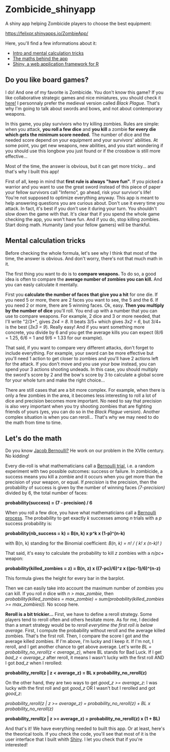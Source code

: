 # Zombicide_shinyapp
A shiny app helping Zombicide players to choose the best equipment:

https://felixpr.shinyapps.io/ZombieApp/

Here, you'll find a few informations about it:
 - [Intro and mental calculation tricks](https://github.com/FelixPr/Zombicide_shinyapp#do-you-like-board-games)
 - [The maths behind the app](https://github.com/FelixPr/Zombicide_shinyapp#lets-do-the-math)
 - [Shiny, a web application framework for R](https://shiny.rstudio.com/)

## Do you like board games?
I do! And one of my favorite is Zombicide. You don't know this game? If you like collaborative strategic games and nice miniatures, you should check it [here!](https://zombicide.com/en/ "zombicide.com") I personnaly prefer the medieval version called *Black Plague*. That's why I'm going to talk about swords and bows, and not about contemporary weapons. 

In this game, you play survivors who try killing zombies. Rules are simple: when you attack, **you roll a few dice** and **you kill** a zombie **for every die which gets the minimum score needed.** The number of dice and the needed score depend on your equipment and your survivors' abilities. At some point, you get new weapons, new abilities, and you start wondering if you should use this longbow you just found or if the crossbow is still more effective...

Most of the time, the answer is obvious, but it can get more tricky... and that's why I built this app!

First of all, keep in mind that **first rule is always __"have fun"__**. If you picked a warrior and you want to use the great sword instead of this piece of paper your fellow survivors call "Inferno", go ahead, risk your survivor's life! You're not supposed to optimize everything anyway. This app is meant to help answering questions you are curious about. Don't use it every time you attack.
In fact, it's best if you don't use it during your turn. You shouldn't slow down the game with that. It's clear that if you spend the whole game checking the app, you won't have fun. And if you do, stop killing zombies. Start doing math. Humanity (and your fellow gamers) will be thankful.

## Mental calculation tricks
Before checking the whole formula, let's see why I think that most of the time, the answer is obvious. And don't worry, there's not that much math in it.

The first thing you want to do is to **compare weapons.** To do so, a good idea is often to compare the **average number of zombies you can kill.** And you can easly calculate it mentally.

First you **calculate the number of faces that give you a hit** for one die. If you need 5 or more, there are 2 faces you want to see, the 5 and the 6. If you need 2 or more, there are 5 winning faces. Ok, easy. **Then you multiply by the number of dice** you'll roll. You end up with a number that you can use to compare weapons.
For example, 2 dice and 3 or more needed, that I'll write "2/3+", gives *2x4 = _8_*. It beats 3/5+ which gives *3x2 = _6_*, but 3/4+ is the best (*3x3 = 9*). Really easy!
And if you want something more concrete, you divide by 6 and you get the average kills you can expect (8/6 = 1.25, 6/6 = 1 and 9/6 = 1.33 for our example).

That said, if you want to compare very different attacks, don't forget to include everything. For example, your sword can be more effective but you'll need 1 action to get closer to zombies and you'll have 2 actions left for the attack. If you don't move and you use your bow instead, you can spend your 3 actions shooting undeads. In this case, you should multiply the sword's score by 2 and the bow's score by 3 to calculate a global score for your whole turn and make the right choice...

There are still cases that are a bit more complex. For example, when there is only a few zombies in the area, it becomes less interesting to roll a lot of dice and precision becomes more important. No need to say that precision is also very important when you try shooting zombies that are fighting  friends of yours (yes, you can do so in the *Black Plague* version). Another complex situation is when you can reroll... That's why we may need to do the math from time to time.

## Let's do the math
Do you know [Jacob Bernoulli?](https://en.wikipedia.org/wiki/Jacob_Bernoulli "Check on Wikipedia") He work on our problem in the XVIIe century. No kidding!

Every die-roll is what mathematicians call a [Bernoulli trial](https://en.wikipedia.org/wiki/Bernoulli_trial "Check on Wikipedia"), i.e. a random experiment with two possible outcomes: success or failure. In zombicide, a success means you kill a zombie and it occurs when you get more than the precision of your weapon, or equal. If *precision* is the precision, then the probability of success is given by the number of winning faces *(7-precision)* divided by 6, the total number of faces:

   **probability(success) = (7 - precision) / 6**
   

When you roll a few dice, you have what mathematicians call a [Bernoulli process](https://en.wikipedia.org/wiki/Bernoulli_process "Check on Wikipedia"). The probability to get exactly *k* successes among *n* trials with a *p* success probability is:

   **probability(nb_success = k) = B(n, k) x p^k x (1-p)^(n-k)**
   
   with B(n, k) standing for the Binomial coefficient: *B(n, k) = n! / ( k! x (n-k)! )*
   
 
 That said, it's easy to calculate the probability to kill *z* zombies with a *n/pc+* weapon:
 
   **probability(killed_zombies = z) = B(n, z) x ((7-pc)/6)^z x ((pc-1)/6)^(n-z)**
   
   
This formula gives the height for every bar in the barplot.

Then we can easily take into account the maximum number of zombies you can kill. If you roll *n* dice with *n > max_zombie*, then *probability(killed_zombies = max_zombie) = sum(probability(killed_zombies >= max_zombies)).* No scoop here.

**Reroll is a bit trickier...** First, we have to define a reroll strategy. Some players tend to reroll often and others hesitate more. As for me, I decided than a smart strategy would be to *reroll everytime the first roll is below average.* First, I compute the probability without reroll and the average killed zombies. That's the first roll.
Then, I compare the score I got and the average killed zombies. If I'm above, I'm lucky and I keep it. If I'm not, I reroll, and I get another chance to get above average.
Let's write *BL = probability_no_reroll(z < average_z)*, where BL stands for Bad Luck. If I get *bad_z < average_z* after reroll, it means I wasn't lucky with the first roll AND I got *bad_z* when I rerolled: 

   **probability_reroll(z | z < average_z) = BL x probability_no_reroll(z)**
   

On the other hand, they are two ways to get *good_z >= average_z*: I was lucky with the first roll and got *good_z* OR I wasn't but I rerolled and got *good_z*:  

   *probability_reroll(z | z >= average_z) = probability_no_reroll(z) + BL x probability_no_reroll(z)*
   
   **probability_reroll(z | z >= average_z) = probability_no_reroll(z) x (1 + BL)**
   

And that's it! We have everything needed to built this app. Or at least, here's the theorical tools. If you check the code, you'll see that most of it is the user interface that I built whith [Shiny](https://shiny.rstudio.com/). I let you check that if you're interested! 
